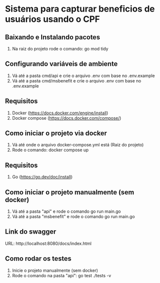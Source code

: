 # Sistema para capturar beneficios de usuários usando o CPF

## Baixando e Instalando pacotes

1) Na raiz do projeto rode o comando: go mod tidy

## Configurando variáveis de ambiente

1) Vá até a pasta cmd/api e crie o arquivo .env com base no .env.example
2) Vá até a pasta cmd/msbenefit e crie o arquivo .env com base no .env.example

## Requisitos

1) Docker (https://docs.docker.com/engine/install)
2) Docker compose (https://docs.docker.com/compose/)

## Como iniciar o projeto via docker

1) Vá até onde o arquivo docker-compose.yml está (Raiz do projeto)
2) Rode o comando: docker compose up

## Requisitos

1) Go (https://go.dev/doc/install)

## Como iniciar o projeto manualmente (sem docker)

1) Vá até a pasta "api" e rode o comando go run main.go
2) Vá até a pasta "msbenefit" e rode o comando go run main.go

## Link do swagger

URL: http://localhost:8080/docs/index.html

## Como rodar os testes

1) Inicie o projeto manualmente (sem docker)
2) Rode o comando na pasta "api": go test ./tests -v
